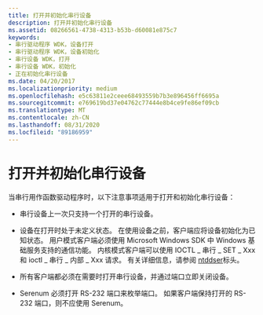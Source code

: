 ```yaml
---
title: 打开并初始化串行设备
description: 打开并初始化串行设备
ms.assetid: 08266561-4738-4313-b53b-d60081e875c7
keywords:
- 串行驱动程序 WDK，设备打开
- 串行驱动程序 WDK，设备初始化
- 串行设备 WDK，打开
- 串行设备 WDK，初始化
- 正在初始化串行设备
ms.date: 04/20/2017
ms.localizationpriority: medium
ms.openlocfilehash: e5c63811e2ceee68493559b7b3e896456ff6695a
ms.sourcegitcommit: e769619bd37e04762c77444e8b4ce9fe86ef09cb
ms.translationtype: MT
ms.contentlocale: zh-CN
ms.lasthandoff: 08/31/2020
ms.locfileid: "89186959"
---
```

# <a name="opening-and-initializing-a-serial-device"></a>打开并初始化串行设备

当串行用作函数驱动程序时，以下注意事项适用于打开和初始化串行设备：

- 串行设备上一次只支持一个打开的串行设备。

- 设备在打开时处于未定义状态。 在使用设备之前，客户端应将设备初始化为已知状态。 用户模式客户端必须使用 Microsoft Windows SDK 中 Windows 基础服务支持的通信功能。 内核模式客户端可以使用 IOCTL \_ 串行 \_ SET \_ Xxx 和 ioctl \_ 串行 \_ 内部 \_ Xxx 请求。 有关详细信息，请参阅 [ntddser](/windows-hardware/drivers/ddi/ntddser/)标头。

- 所有客户端都必须在需要时打开串行设备，并通过端口立即关闭设备。

- Serenum 必须打开 RS-232 端口来枚举端口。 如果客户端保持打开的 RS-232 端口，则不应使用 Serenum。